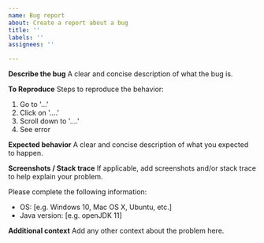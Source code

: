 ```yaml
---
name: Bug report
about: Create a report about a bug
title: ''
labels: ''
assignees: ''

---
```


**Describe the bug**
A clear and concise description of what the bug is.

**To Reproduce**
Steps to reproduce the behavior:
1. Go to '...'
2. Click on '....'
3. Scroll down to '....'
4. See error

**Expected behavior**
A clear and concise description of what you expected to happen.

**Screenshots / Stack trace**
If applicable, add screenshots and/or stack trace to help explain your problem.

Please complete the following information:
 - OS: [e.g. Windows 10, Mac OS X, Ubuntu, etc.]
 - Java version: [e.g. openJDK 11]

**Additional context**
Add any other context about the problem here.
